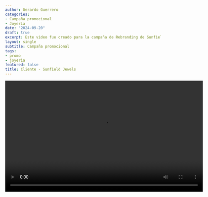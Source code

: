 ```yaml
---
author: Gerardo Guerrero
categories:
- Campaña promocional
- Joyería
date: "2024-09-20"
draft: true
excerpt: Este video fue creado para la campaña de Rebranding de Sunfield Jewels, una empresa catalana de joyería. 
layout: single
subtitle: Campaña promocional
tags:
- promo
- joyeria
featured: false
title: Cliente - Sunfield Jewels
---
```


<video controls width="640" height="360">
  <source src="Mariapromo1.mp4" type="video/mp4">
  Video promocional Cliente - Sunfield Jewels
</video>